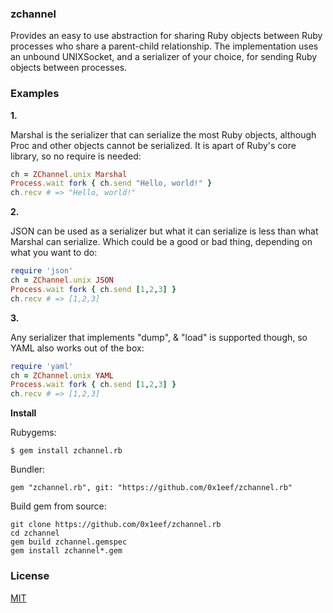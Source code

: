 ### zchannel

Provides an easy to use abstraction for sharing Ruby objects between Ruby
processes who share a parent-child relationship. The implementation uses
an unbound UNIXSocket, and a serializer of your choice, for sending Ruby
objects between processes.

### Examples

__1.__

Marshal is the serializer that can serialize the most Ruby objects, although
Proc and other objects cannot be serialized. It is apart of Ruby's core library,
so no require is needed:

```ruby
ch = ZChannel.unix Marshal
Process.wait fork { ch.send "Hello, world!" }
ch.recv # => "Hello, world!"
```

__2.__

JSON can be used as a serializer but what it can serialize is less than what
Marshal can serialize. Which could be a good or bad thing, depending on what
you want to do:

```ruby
require 'json'
ch = ZChannel.unix JSON
Process.wait fork { ch.send [1,2,3] }
ch.recv # => [1,2,3]
```

__3.__

Any serializer that implements "dump", & "load" is supported though, so YAML also works
out of the box:

```ruby
require 'yaml'
ch = ZChannel.unix YAML
Process.wait fork { ch.send [1,2,3] }
ch.recv # => [1,2,3]
```

__Install__

Rubygems:

	$ gem install zchannel.rb

Bundler:

    gem "zchannel.rb", git: "https://github.com/0x1eef/zchannel.rb"


Build gem from source:

    git clone https://github.com/0x1eef/zchannel.rb
    cd zchannel
    gem build zchannel.gemspec
    gem install zchannel*.gem

### License

[MIT](./LICENSE.txt)
